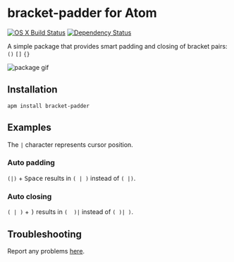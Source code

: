 # bracket-padder for Atom
[![OS X Build Status](https://travis-ci.org/viablelab/bracket-padder.svg?branch=master)](https://travis-ci.org/viablelab/bracket-padder)
[![Dependency Status](https://david-dm.org/viablelab/bracket-padder.svg)](https://david-dm.org/viablelab/bracket-padder)

A simple package that provides smart padding and closing of bracket pairs: `()` `[]` `{}`

![package gif](https://cloud.githubusercontent.com/assets/6108538/20459255/b4bc2310-aeba-11e6-9725-79f310717f0c.gif)

## Installation
`apm install bracket-padder`

## Examples
The `|` character represents cursor position.

### Auto padding
`(|)` + <kbd>Space</kbd> results in `( | )` instead of `( |)`.

### Auto closing
`( | )` + <kbd>)</kbd> results in `(  )|` instead of `( )| )`.

## Troubleshooting
Report any problems [here](https://github.com/viablelab/bracket-padder/issues).
